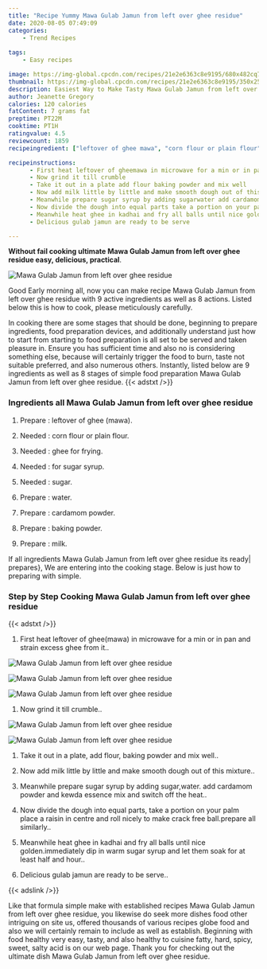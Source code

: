 ```yaml
---
title: "Recipe Yummy Mawa Gulab Jamun from left over ghee residue"
date: 2020-08-05 07:49:09
categories:
    - Trend Recipes
    
tags:
    - Easy recipes

image: https://img-global.cpcdn.com/recipes/21e2e6363c8e9195/680x482cq70/mawa-gulab-jamun-from-left-over-ghee-residue-recipe-main-photo.jpg
thumbnail: https://img-global.cpcdn.com/recipes/21e2e6363c8e9195/350x250cq70/mawa-gulab-jamun-from-left-over-ghee-residue-recipe-main-photo.jpg
description: Easiest Way to Make Tasty Mawa Gulab Jamun from left over ghee residue with 9 ingredients and 8 stages of easy cooking.
author: Jeanette Gregory
calories: 120 calories
fatContent: 7 grams fat
preptime: PT22M
cooktime: PT1H
ratingvalue: 4.5
reviewcount: 1859
recipeingredient: ["leftover of ghee mawa", "corn flour or plain flour", "ghee for frying", "for sugar syrup", "sugar", "water", "cardamom powder", "baking powder", "milk"]

recipeinstructions: 
      - First heat leftover of gheemawa in microwave for a min or in pan and strain excess ghee from it 
      - Now grind it till crumble 
      - Take it out in a plate add flour baking powder and mix well 
      - Now add milk little by little and make smooth dough out of this mixture 
      - Meanwhile prepare sugar syrup by adding sugarwater add cardamom powder and kewda essence mix and switch off the heat 
      - Now divide the dough into equal parts take a portion on your palm place a raisin in centre and roll nicely to make crack free ballprepare all similarly 
      - Meanwhile heat ghee in kadhai and fry all balls until nice goldenimmediately dip in warm sugar syrup and let them soak for at least half and hour 
      - Delicious gulab jamun are ready to be serve

---
```




**Without fail cooking ultimate Mawa Gulab Jamun from left over ghee residue easy, delicious, practical**. 


![Mawa Gulab Jamun from left over ghee residue](https://img-global.cpcdn.com/recipes/21e2e6363c8e9195/680x482cq70/mawa-gulab-jamun-from-left-over-ghee-residue-recipe-main-photo.jpg "Mawa Gulab Jamun from left over ghee residue")




Good Early morning all, now you can make recipe Mawa Gulab Jamun from left over ghee residue with 9 active ingredients as well as 8 actions. Listed below this is how to cook, please meticulously carefully.

In cooking there are some stages that should be done, beginning to prepare ingredients, food preparation devices, and additionally understand just how to start from starting to food preparation is all set to be served and taken pleasure in. Ensure you has sufficient time and also no is considering something else, because will certainly trigger the food to burn, taste not suitable preferred, and also numerous others. Instantly, listed below are 9 ingredients as well as 8 stages of simple food preparation Mawa Gulab Jamun from left over ghee residue.
{{< adstxt />}}

### Ingredients all Mawa Gulab Jamun from left over ghee residue


1. Prepare  : leftover of ghee (mawa).

1. Needed  : corn flour or plain flour.

1. Needed  : ghee for frying.

1. Needed  : for sugar syrup.

1. Needed  : sugar.

1. Prepare  : water.

1. Prepare  : cardamom powder.

1. Prepare  : baking powder.

1. Prepare  : milk.



If all ingredients Mawa Gulab Jamun from left over ghee residue its ready| prepares}, We are entering into the cooking stage. Below is just how to preparing with simple.

### Step by Step Cooking Mawa Gulab Jamun from left over ghee residue

{{< adstxt />}}


1. First heat leftover of ghee(mawa) in microwave for a min or in pan and strain excess ghee from it..



![Mawa Gulab Jamun from left over ghee residue](https://img-global.cpcdn.com/steps/947b51085cd6ed47/160x128cq70/mawa-gulab-jamun-from-left-over-ghee-residue-recipe-step-1-photo.jpg" "Mawa Gulab Jamun from left over ghee residue")

![Mawa Gulab Jamun from left over ghee residue](https://img-global.cpcdn.com/steps/b44d661dec1d0111/160x128cq70/mawa-gulab-jamun-from-left-over-ghee-residue-recipe-step-1-photo.jpg" "Mawa Gulab Jamun from left over ghee residue")

![Mawa Gulab Jamun from left over ghee residue](https://img-global.cpcdn.com/steps/8c25690d780ee647/160x128cq70/mawa-gulab-jamun-from-left-over-ghee-residue-recipe-step-1-photo.jpg" "Mawa Gulab Jamun from left over ghee residue")



1. Now grind it till crumble..



![Mawa Gulab Jamun from left over ghee residue](https://img-global.cpcdn.com/steps/ea81d05b42e167b3/160x128cq70/mawa-gulab-jamun-from-left-over-ghee-residue-recipe-step-2-photo.jpg" "Mawa Gulab Jamun from left over ghee residue")

![Mawa Gulab Jamun from left over ghee residue](https://img-global.cpcdn.com/steps/3b2f48a7387fbbdd/160x128cq70/mawa-gulab-jamun-from-left-over-ghee-residue-recipe-step-2-photo.jpg" "Mawa Gulab Jamun from left over ghee residue")



1. Take it out in a plate, add flour, baking powder and mix well..



1. Now add milk little by little and make smooth dough out of this mixture..



1. Meanwhile prepare sugar syrup by adding sugar,water. add cardamom powder and kewda essence mix and switch off the heat..



1. Now divide the dough into equal parts, take a portion on your palm place a raisin in centre and roll nicely to make crack free ball.prepare all similarly..



1. Meanwhile heat ghee in kadhai and fry all balls until nice golden.immediately dip in warm sugar syrup and let them soak for at least half and hour..



1. Delicious gulab jamun are ready to be serve..





{{< adslink />}}

Like that formula simple make with established recipes Mawa Gulab Jamun from left over ghee residue, you likewise do seek more dishes food other intriguing on site us, offered thousands of various recipes globe food and also we will certainly remain to include as well as establish. Beginning with food healthy very easy, tasty, and also healthy to cuisine fatty, hard, spicy, sweet, salty acid is on our web page. Thank you for checking out the ultimate dish Mawa Gulab Jamun from left over ghee residue.
